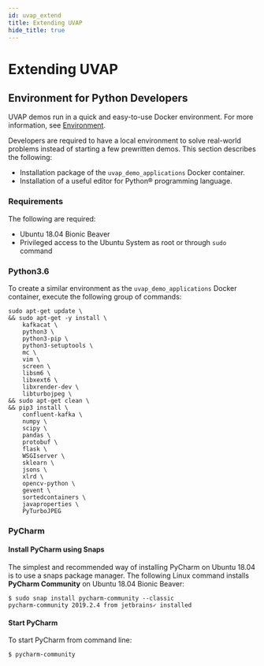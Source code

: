 ```yaml
---
id: uvap_extend
title: Extending UVAP
hide_title: true
---
```


# Extending UVAP

## Environment for Python Developers

UVAP demos run in a quick and easy-to-use Docker environment.
For more information, see [Environment].

Developers are required to have a local environment to solve real-world
problems instead of starting a few prewritten demos. This section describes
the following:

* Installation package of the `uvap_demo_applications` Docker container.
* Installation of a useful editor for Python® programming language.

### Requirements

The following are required:

* Ubuntu 18.04 Bionic Beaver
* Privileged access to the Ubuntu System as root or through `sudo` command

### Python3.6

To create a similar environment as the `uvap_demo_applications` Docker
container, execute the following group of commands:

```
sudo apt-get update \
&& sudo apt-get -y install \
    kafkacat \
    python3 \
    python3-pip \
    python3-setuptools \
    mc \
    vim \
    screen \
    libsm6 \
    libxext6 \
    libxrender-dev \
    libturbojpeg \
&& sudo apt-get clean \
&& pip3 install \
    confluent-kafka \
    numpy \
    scipy \
    pandas \
    protobuf \
    flask \
    WSGIserver \
    sklearn \
    jsons \
    xlrd \
    opencv-python \
    gevent \
    sortedcontainers \
    javaproperties \
	PyTurboJPEG
```

### PyCharm

#### Install PyCharm using Snaps

The simplest and recommended way of installing PyCharm on Ubuntu 18.04 is to use
a snaps package manager. The following Linux command installs
**PyCharm Community** on Ubuntu 18.04 Bionic Beaver:

```
$ sudo snap install pycharm-community --classic
pycharm-community 2019.2.4 from jetbrains✓ installed
```

#### Start PyCharm

To start PyCharm from command line:

```
$ pycharm-community
```

[Environment]: ../demo/demo_overview.md#environment
